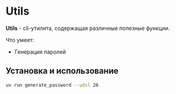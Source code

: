 # Utils

**Utils** - cli-утилита, содержащая различные полезные функции. 

Что умеет:

- Генерация паролей

## Установка и использование

```bash
uv run generate_password --udsl 26
```

